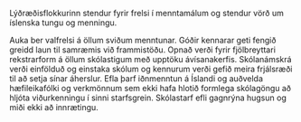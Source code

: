 Lýðræðisflokkurinn stendur fyrir frelsi í menntamálum og stendur vörð um íslenska tungu og menningu.

Auka ber valfrelsi á öllum sviðum menntunar. Góðir kennarar geti fengið greidd laun til samræmis við frammistöðu. Opnað verði fyrir fjölbreyttari rekstrarform á öllum skólastigum með upptöku ávísanakerfis. Skólanámskrá verði einfölduð og einstaka skólum og  kennurum verði gefið meira frjálsræði til að setja sínar áherslur. Efla þarf iðnmenntun á Íslandi og auðvelda hæfileikafólki og verkmönnum sem ekki hafa hlotið formlega skólagöngu að hljóta viðurkenningu í sinni starfsgrein. Skólastarf efli gagnrýna hugsun og miði ekki að innrætingu.